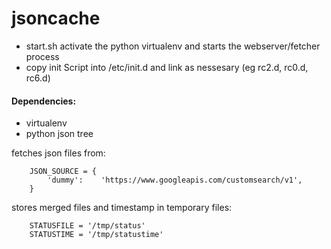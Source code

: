 jsoncache
=========

* start.sh activate the python virtualenv and starts the webserver/fetcher process
* copy init Script into /etc/init.d and link as nessesary (eg rc2.d, rc0.d, rc6.d)

#### Dependencies:
* virtualenv
* python json tree



fetches json files from:
```
    JSON_SOURCE = {
        'dummy':    'https://www.googleapis.com/customsearch/v1',
    }
```

stores merged files and timestamp in temporary files:
```
    STATUSFILE = '/tmp/status'
    STATUSTIME = '/tmp/statustime'
```

